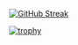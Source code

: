 [![GitHub Streak](http://github-readme-streak-stats.herokuapp.com?user=luisdralves&theme=algolia&hide_border=true&date_format=j%20M%5B%20Y%5D)](https://git.io/streak-stats)

[![trophy](https://github-profile-trophy.vercel.app/?username=luisdralves&theme=algolia&column=4&no-frame=true)](https://github.com/ryo-ma/github-profile-trophy)
